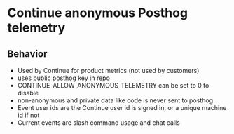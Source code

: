 # Continue anonymous Posthog telemetry

## Behavior

- Used by Continue for product metrics (not used by customers)
- uses public posthog key in repo
- CONTINUE_ALLOW_ANONYMOUS_TELEMETRY can be set to 0 to disable
- non-anonymous and private data like code is never sent to posthog
- Event user ids are the Continue user id is signed in, or a unique machine id if not
- Current events are slash command usage and chat calls
